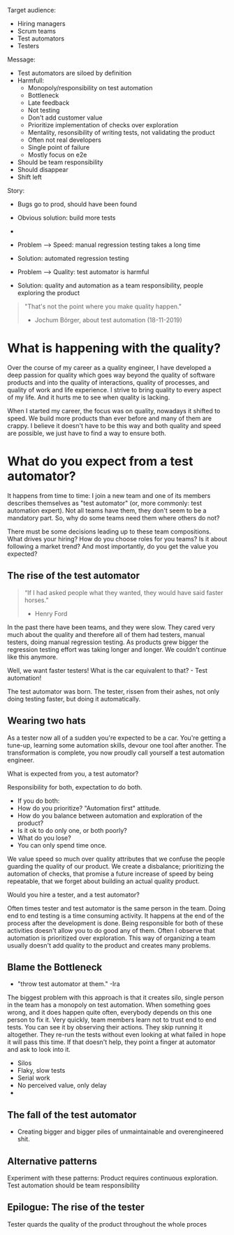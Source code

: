 Target audience:
 - Hiring managers
 - Scrum teams
 - Test automators
 - Testers

Message:
 - Test automators are siloed by definition
 - Harmfull:
   - Monopoly/responsibility on test automation
   - Bottleneck
   - Late feedback
   - Not testing
   - Don't add customer value
   - Prioritize implementation of checks over exploration
   - Mentality, resonsibility of writing tests, not validating the product
   - Often not real developers
   - Single point of failure
   - Mostly focus on e2e
 - Should be team responsibility
 - Should disappear
 - Shift left





Story:
- Bugs go to prod, should have been found
- Obvious solution: build more tests
- 


- Problem --> Speed: manual regression testing takes a long time
- Solution: automated regression testing
- Problem --> Quality: test automator is harmful
- Solution: quality and automation as a team responsibility, people exploring the product



> "That's not the point where you make quality happen."
> - Jochum Börger, about test automation (18-11-2019)

# What is happening with the quality?
Over the course of my career as a quality engineer, I have developed a deep passion for quality which goes way beyond the quality of software products and into the quality of interactions, quality of processes, and quality of work and life experience. I strive to bring quality to every aspect of my life. And it hurts me to see when quality is lacking. 

When I started my career, the focus was on quality, nowadays it shifted to speed. We build more products than ever before and many of them are crappy. I believe it doesn't have to be this way and both quality and speed are possible, we just have to find a way to ensure both. 

# What do you expect from a test automator?
It happens from time to time: I join a new team and one of its members describes themselves as "test automator" (or, more commonly: test automation expert).
Not all teams have them, they don't seem to be a mandatory part.
So, why do some teams need them where others do not?

There must be some decisions leading up to these team compositions.
What drives your hiring? How do you choose roles for you teams? Is it about following a market trend? And most importantly, do you get the value you expected?

## The rise of the test automator
> “If I had asked people what they wanted, they would have said faster horses.”
> - Henry Ford

In the past there have been teams, and they were slow. They cared very much about the quality and therefore all of them had testers, manual testers, doing manual regression testing. As products grew bigger the regression testing effort was taking longer and longer. We couldn't continue like this anymore.

Well, we want faster testers! What is the car equivalent to that? - Test automation!

The test automator was born.
The tester, rissen from their ashes, not only doing testing faster, but doing it automatically.

## Wearing two hats
As a tester now all of a sudden you're expected to be a car.
You're getting a tune-up, learning some automation skills, devour one tool after another.
The transformation is complete, you now proudly call yourself a test automation engineer.

What is expected from you, a test automator? 

Responsibility for both, expectation to do both.

- If you do both:
- How do you prioritize? "Automation first" attitude.
- How do you balance between automation and exploration of the product?
- Is it ok to do only one, or both poorly?
- What do you lose?
- You can only spend time once.

We value speed so much over quality attributes that we confuse the people guarding the quality of our product. We create a disbalance; prioritizing the automation of checks, that promise a future increase of speed by being repeatable, that we forget about building an actual quality product.

Would you hire a tester, and a test automator?



Often times tester and test automator is the same person in the team. 
Doing end to end testing is a time consuming activity. It happens at the end of the process after the development is done. 
Being responsible for both of these activities doesn't allow you to do good any of them. Often I observe that automation is prioritized over exploration.
This way of organizing a team usually doesn't add quality to the product and creates many problems.

## Blame the Bottleneck
- "throw test automator at them." -Ira

The biggest problem with this approach is that it creates silo, single person in the team has a monopoly on test automation. When something goes wrong, and it does happen quite often, everybody depends on this one person to fix it. 
Very quickly, team members learn not to trust end to end tests. You can see it by observing their actions. They skip running it altogether. They re-run the tests without even looking at what failed in hope it will pass this time. If that doesn't help, they point a finger at automator and ask to look into it.

- Silos
- Flaky, slow tests
- Serial work
- No perceived value, only delay
- 

## The fall of the test automator
- Creating bigger and bigger piles of unmaintainable and overengineered shit.

## Alternative patterns
Experiment with these patterns:
Product requires continuous exploration.
Test automation should be team responsibility

## Epilogue: The rise of the tester

Tester quards the quality of the product throughout the whole proces
